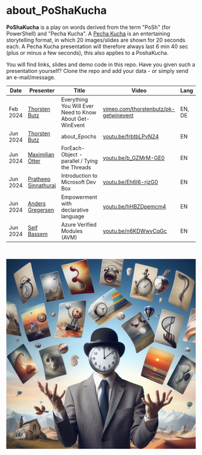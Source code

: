 # about_PoShaKucha

**PoShaKucha** is a play on words derived from the term "PoSh" (for PowerShell) and "Pecha Kucha".
A [Pecha Kucha](https://en.wikipedia.org/wiki/PechaKucha) is an entertaining storytelling format, in which 20 images/slides are shown for 20 seconds each. A Pecha Kucha presentation will therefore always last 6 min 40 sec (plus or minus a few seconds), this also applies to a PoshaKucha.

You will find links, slides and demo code in this repo. Have you given such a presentation yourself? Clone the repo and add your data - or simply send an e-mail/message. 

| Date     | Presenter                                                  | Title                                                    | Video                                                        | Lang   |
| -------- | ---------------------------------------------------------- | -------------------------------------------------------- | ------------------------------------------------------------ | ------ |
| Feb 2024 | [Thorsten Butz](https://www.thorsten-butz.de)              | Everything You Will Ever Need to Know About Get-WinEvent | [vimeo.com/thorstenbutz/pk-getwinevent](https://vimeo.com/thorstenbutz/pk-getwinevent) | EN, DE |
| Jun 2024 | [Thorsten Butz](https://www.thorsten-butz.de)              | about_Epochs                                             | [youtu.be/frbtbLPvN24](https://youtu.be/frbtbLPvN24)         | EN     |
| Jun 2024 | [Maximilian Otter](https://social.vivaldi.net/@otterkring) | ForEach-Object -parallel / Tying the Threads             | [youtu.be/b_GZMrM-GE0](https://youtu.be/b_GZMrM-GE0)         | EN     |
| Jun 2024 | [Pratheep Sinnathurai](https://x.com/PSinnathurai)         | Introduction to Microsoft Dev Box                        | [youtu.be/Eh6I6-rjzG0](https://youtu.be/Eh6I6-rjzG0)         | EN     |
| Jun 2024 | [Anders Gregersen](https://x.com/PrimeSyntax)              | Empowerment with declarative language                    | [youtu.be/hHBZDpemcm4](https://youtu.be/hHBZDpemcm4)         | EN     |
| Jun 2024 | [Seif Bassem](https://x.com/SeifBassem)                    | Azure Verified Modules (AVM)                             | [youtu.be/n6KDWwvCqGc](https://youtu.be/n6KDWwvCqGc)         | EN     |

​	

![PoshaKucha_2194.jpg](PoshaKucha_2194.jpg)

